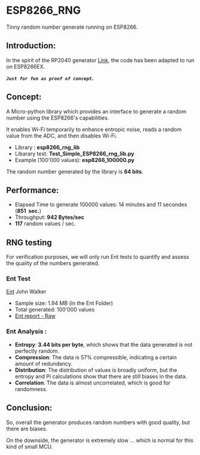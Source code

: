 # ESP8266_RNG
Tinny random number generate running on ESP8266.

## Introduction:
In the spirit of the RP2040 generator [Link](https://github.com/MicroControleurMonde/RP2040-RNG), the code has been adapted to run on ESP8266EX.

***`Just for fun as proof of concept`.***
## Concept:

A Micro-python library which provides an interface to generate a random number using the ESP8266's capabilities. 

It enables Wi-Fi temporarily to enhance entropic noise, reads a random value from the ADC, and then disables Wi-Fi.

- Library : **esp8266_rng_lib**
- Libarary test: **Test_Simple_ESP8266_rng_lib.py**
- Example (100'000 values): **esp8266_100000.py**

The random number generated by the library is **64 bits**.

## Performance:

- Elapsed Time to generate 100000 values: 14 minutes and 11 secondes (**851  sec.**)
- Throughput: **942 Bytes/sec**
- **117** random values / sec.

## RNG testing

For verification purposes, we will only run Ent tests to quantify and assess the quality of the numbers generated.

### Ent Test

[Ent](https://www.fourmilab.ch) John Walker

- Sample size: 1.94 MB (in the Ent Folder)
- Total generated: 100'000 values
- [Ent report - Raw](https://github.com/MicroControleurMonde/ESP8266_RNG/blob/main/Ent/Ent_report.txt)

### Ent Analysis :

- **Entropy**: **3.44 bits per byte**, which shows that the data generated is not perfectly random.
- **Compression**: The data is 57% compressible, indicating a certain amount of redundancy.
- **Distribution**: The distribution of values is broadly uniform, but the entropy and Pi calculations show that there are still biases in the data.
- **Correlation**: The data is almost uncorrelated, which is good for randomness.

## Conclusion:
So, overall the generator produces random numbers with good quality, but there are biases.

On the downside, the generator is extremely slow ... which is normal for this kind of small MCU.
